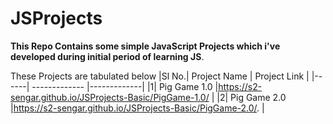 # JSProjects
__This Repo Contains some simple JavaScript Projects which i've developed during initial period of learning JS__.

These Projects are tabulated below
|Sl No.| Project Name  | Project Link  |
|------| ------------- |-------------|
|1| Pig Game 1.0 |https://s2-sengar.github.io/JSProjects-Basic/PigGame-1.0/  |
|2| Pig Game 2.0 |https://s2-sengar.github.io/JSProjects-Basic/PigGame-2.0/.  |
